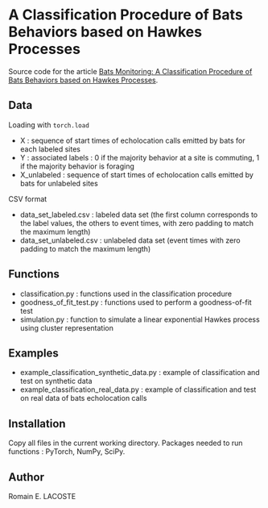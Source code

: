 # A Classification Procedure of Bats Behaviors based on Hawkes Processes

Source code for the article [Bats Monitoring: A Classification Procedure of Bats Behaviors based on Hawkes Processes](https://hal.science/hal-04345822).

## Data

Loading with `torch.load`
- X : sequence of start times of echolocation calls emitted by bats for each labeled sites
- Y : associated labels : 0 if the majority behavior at a site is commuting, 1 if the majority behavior is foraging
- X_unlabeled : sequence of start times of echolocation calls emitted by bats for unlabeled sites

CSV format
- data_set_labeled.csv : labeled data set (the first column corresponds to the label values, the others to event times, with zero padding to match the maximum length)
- data_set_unlabeled.csv : unlabeled data set (event times with zero padding to match the maximum length)
## Functions 

- classification.py : functions used in the classification procedure
- goodness_of_fit_test.py : functions used to perform a goodness-of-fit test
- simulation.py : function to simulate a linear exponential Hawkes process using cluster representation

## Examples

- example_classification_synthetic_data.py : example of classification and test on synthetic data
- example_classification_real_data.py : example of classification and test on real data of bats echolocation calls

## Installation 

Copy all files in the current working directory.
Packages needed to run functions : PyTorch, NumPy, SciPy.

## Author

Romain E. LACOSTE
